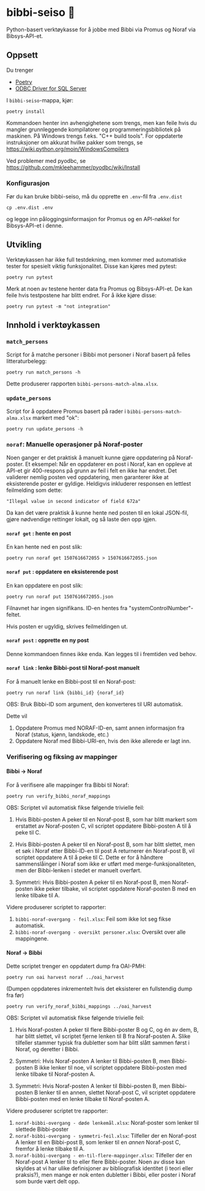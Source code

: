 # bibbi-seiso 🧰

Python-basert verktøykasse for å jobbe med Bibbi via Promus og Noraf via Bibsys-API-et.

## Oppsett

Du trenger

* [Poetry](python-poetry.org/)
* [ODBC Driver for SQL Server](https://docs.microsoft.com/en-us/sql/connect/odbc/download-odbc-driver-for-sql-server?view=sql-server-ver15)

I `bibbi-seiso`-mappa, kjør:

    poetry install

Kommandoen henter inn avhengighetene som trengs, men kan feile hvis du mangler grunnleggende kompilatorer og programmeringsbibliotek på maskinen.
På Windows trengs f.eks. "C++ build tools". For oppdaterte instruksjoner om akkurat hvilke pakker som trengs, se https://wiki.python.org/moin/WindowsCompilers

Ved problemer med pyodbc, se https://github.com/mkleehammer/pyodbc/wiki/Install

### Konfigurasjon

Før du kan bruke bibbi-seiso, må du opprette en `.env`-fil fra `.env.dist`

    cp .env.dist .env
    
og legge inn påloggingsinformasjon for Promus og en API-nøkkel for Bibsys-API-et i denne.

## Utvikling

Verktøykassen har ikke full testdekning, men kommer med automatiske tester for spesielt viktig funksjonalitet.
Disse kan kjøres med pytest:

    poetry run pytest

Merk at noen av testene henter data fra Promus og Bibsys-API-et.
De kan feile hvis testpostene har blitt endret.
For å ikke kjøre disse:

    poetry run pytest -m "not integration"

## Innhold i verktøykassen

### `match_persons`

Script for å matche personer i Bibbi mot personer i Noraf basert på felles litteraturbelegg:

    poetry run match_persons -h

Dette produserer rapporten `bibbi-persons-match-alma.xlsx`.

### `update_persons`

Script for å oppdatere Promus basert på rader i `bibbi-persons-match-alma.xlsx` markert med "ok":

    poetry run update_persons -h

### `noraf`: Manuelle operasjoner på Noraf-poster

Noen ganger er det praktisk å manuelt kunne gjøre oppdatering på Noraf-poster. Et eksempel:
Når en oppdaterer en post i Noraf, kan en oppleve at API-et gir 400-respons på grunn av feil i felt en ikke har endret.
Det validerer nemlig posten ved oppdatering, men garanterer ikke at eksisterende poster er gyldige.
Heldigvis inkluderer responsen en lettlest feilmelding som dette:

    "Illegal value in second indicator of field 672a"

Da kan det være praktisk å kunne hente ned posten til en lokal JSON-fil, gjøre nødvendige
rettinger lokalt, og så laste den opp igjen.

#### `noraf get` : hente en post

En kan hente ned en post slik:

    poetry run noraf get 1507616672055 > 1507616672055.json

#### `noraf put` : oppdatere en eksisterende post

En kan oppdatere en post slik:

    poetry run noraf put 1507616672055.json

Filnavnet har ingen signifikans. ID-en hentes fra "systemControlNumber"-feltet.

Hvis posten er ugyldig, skrives feilmeldingen ut.

#### `noraf post` : opprette en ny post

Denne kommandoen finnes ikke enda. Kan legges til i fremtiden ved behov.


#### `noraf link` : lenke Bibbi-post til Noraf-post manuelt

For å manuelt lenke en Bibbi-post til en Noraf-post:

    poetry run noraf link {bibbi_id} {noraf_id}

OBS: Bruk Bibbi-ID som argument, den konverteres til URI automatisk.

Dette vil 

1. Oppdatere Promus med NORAF-ID-en, samt annen informasjon fra Noraf (status, kjønn, landskode, etc.)
2. Oppdatere Noraf med Bibbi-URI-en, hvis den ikke allerede er lagt inn.

### Verifisering og fiksing av mappinger

#### Bibbi → Noraf

For å verifisere alle mappinger fra Bibbi til Noraf:

    poetry run verify_bibbi_noraf_mappings

OBS: Scriptet vil automatisk fikse følgende trivielle feil:

1. Hvis Bibbi-posten A peker til en Noraf-post B, som har blitt markert som erstattet av Noraf-posten C,
   vil scriptet oppdatere Bibbi-posten A til å peke til C.

2. Hvis Bibbi-posten A peker til en Noraf-post B, som har blitt slettet,
   men et søk i Noraf etter Bibbi-ID-en til post A returnerer én Noraf-post B,
   vil scriptet oppdatere A til å peke til C.
   Dette er for å håndtere sammenslåinger i Noraf som ikke er utført med merge-funksjonaliteten, men
   der Bibbi-lenken i stedet er manuelt overført.

3. Symmetri: Hvis Bibbi-posten A peker til en Noraf-post B, men Noraf-posten ikke peker tilbake,
   vil scriptet oppdatere Noraf-posten B med en lenke tilbake til A.

Videre produserer scriptet to rapporter:

1. `bibbi-noraf-overgang - feil.xlsx`: Feil som ikke lot seg fikse automatisk.
1. `bibbi-noraf-overgang - oversikt personer.xlsx`: Oversikt over alle mappingene.

#### Noraf → Bibbi

Dette scriptet trenger en oppdatert dump fra OAI-PMH:

    poetry run oai harvest noraf ../oai_harvest

(Dumpen oppdateres inkrementelt hvis det eksisterer en fullstendig dump fra før)

    poetry run verify_noraf_bibbi_mappings ../oai_harvest

OBS: Scriptet vil automatisk fikse følgende trivielle feil:

1. Hvis Noraf-posten A peker til flere Bibbi-poster B og C, og én av dem, B, har blitt slettet,
   vil scriptet fjerne lenken til B fra Noraf-posten A.
   Slike tilfeller stammer typisk fra dubletter som har blitt slått sammen først i Noraf,
   og deretter i Bibbi.

2. Symmetri: Hvis Noraf-posten A lenker til Bibbi-posten B, men Bibbi-posten B ikke lenker til noe,
   vil scriptet oppdatere Bibbi-posten med lenke tilbake til Noraf-posten A.   

3. Symmetri: Hvis Noraf-posten A lenker til Bibbi-posten B, men Bibbi-posten B lenker til en annen, slettet Noraf-post C,
   vil scriptet oppdatere Bibbi-posten med en lenke tilbake til Noraf-posten A.

Videre produserer scriptet tre rapporter:

1. `noraf-bibbi-overgang - døde lenkemål.xlsx`: Noraf-poster som lenker til slettede Bibbi-poster
2. `noraf-bibbi-overgang - symmetri-feil.xlsx`: Tilfeller der en Noraf-post A lenker til en Bibbi-post B, som lenker til en *annen* Noraf-post C, fremfor å lenke tilbake til A.
3. `noraf-bibbi-overgang - en-til-flere-mappinger.xlsx`: Tilfeller der en Noraf-post A lenker til to eller flere Bibbi-poster. Noen av disse kan skyldes at vi har ulike definisjoner av bibliografisk identitet (i teori eller praksis?), men mange er nok enten dubletter i Bibbi, eller poster i Noraf som burde vært delt opp.

